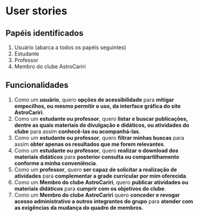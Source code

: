 # User stories
## Papéis identificados
1. Usuário (abarca a todos os papéis seguintes)
2. Estudante
3. Professor
4. Membro do clube AstroCariri

## Funcionalidades

1. Como um **usuário**, quero **opções de acessibilidade** para **mitigar empecilhos, ou mesmo permitir o uso, da interface gráfica do site AstroCariri**.
2. Como um **estudante ou professor**, quero **listar e buscar publicações, dentre as quais materiais de divulgação e didáticos, ou atividades do clube** para assim **conhecê-las ou acompanhá-las**.
3. Como um **estudante ou professor**, quero **filtrar minhas buscas** para assim **obter apenas os resultados que me forem relevantes**.
4. Como um **estudante ou professor**, quero **realizar o download dos materiais didáticos** para **posterior consulta ou compartilhamento conforme a minha conveniência**.
5. Como um **professor**, quero **ser capaz de solicitar a realização de atividades** para **complementar a grade curricular por mim oferecida**.
7. Como um **Membro do clube AstroCariri**, quero **publicar atividades ou materiais didáticos** para **cumprir com os objetivos do clube**.
8. Como um **Membro do clube AstroCariri** quero **conceder e revogar acesso administrativo a outros integrantes do grupo** para **atender com as exigências da mudança do quadro de membros**.
